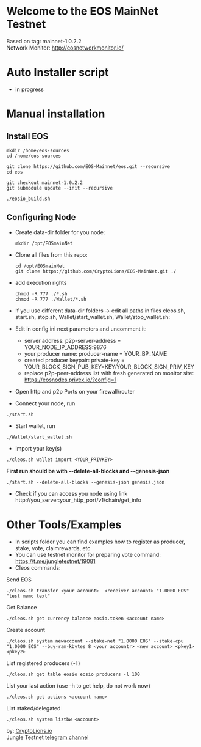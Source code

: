 # Welcome to the EOS MainNet Testnet

Based on tag: mainnet-1.0.2.2  
Network Monitor: http://eosnetworkmonitor.io/  

# Auto Installer script 
- in progress


<!--
# Updating sources to new version  

stop your nodeos before  
```
./stop.sh
cd ../eos-source  
rm CMakeLists.txt
git pull
git checkout master  
git submodule update --init --recursive    

sed -i.bak '16i set( CORE_SYMBOL_NAME "EOS" )' CMakeLists.txt   

```  
-->

# Manual installation

## Install EOS

```
mkdir /home/eos-sources  
cd /home/eos-sources  

git clone https://github.com/EOS-Mainnet/eos.git --recursive    
cd eos  

git checkout mainnet-1.0.2.2  
git submodule update --init --recursive   

./eosio_build.sh   
```  

## Configuring Node
- Create data-dir folder for you node:
  ```
  mkdir /opt/EOSmainNet 
  ```
- Clone all files from this repo:
  ```
  cd /opt/EOSmainNet
  git clone https://github.com/CryptoLions/EOS-MainNet.git ./ 
  ```   
- add execution rights  
  ```
  chmod -R 777 ./*.sh   
  chmod -R 777 ./Wallet/*.sh 
  ```  

- If you use different data-dir folders -> edit all paths in files cleos.sh, start.sh, stop.sh, Wallet/start_wallet.sh, Wallet/stop_wallet.sh:

- Edit in config.ini next parameters and uncomment it:  
  - server address: p2p-server-address = YOUR_NODE_IP_ADDRESS:9876  
  - your producer name: producer-name = YOUR_BP_NAME  
  - created producer keypair: private-key = YOUR_BLOCK_SIGN_PUB_KEY=KEY:YOUR_BLOCK_SIGN_PRIV_KEY 
  - replace p2p-peer-address list with fresh generated on monitor site: https://eosnodes.privex.io/?config=1
  
- Open http and p2p Ports on your firewall/router  
- Connect your node, run 
```
./start.sh  
```
- Start wallet, run 
```
./Wallet/start_wallet.sh  
```
- Import your key(s) 
```
./cleos.sh wallet import <YOUR_PRIVKEY>
```


**First run should be with --delete-all-blocks and --genesis-json**  
```
./start.sh --delete-all-blocks --genesis-json genesis.json
```  


- Check if you can access you node using link http://you_server:your_http_port/v1/chain/get_info 


# Other Tools/Examples
- In scripts folder you can find examples how to register as producer, stake, vote, claimrewards, etc
- You can use testnet monitor for preparing vote command: https://t.me/jungletestnet/19081
- Cleos commands:  

Send EOS
```
./cleos.sh transfer <your account>  <receiver account> "1.0000 EOS" "test memo text"
```
Get Balance  
```
./cleos.sh get currency balance eosio.token <account name>
```
Create account  
```
./cleos.sh system newaccount --stake-net "1.0000 EOS" --stake-cpu "1.0000 EOS" --buy-ram-kbytes 8 <your accountr> <new account> <pkey1> <pkey2>
```  
List registered producers (-l <limit>)  
```
./cleos.sh get table eosio eosio producers -l 100  
```
List your last action (use -h to get help, do not work now)  
```
./cleos.sh get actions <account name>
```
  
List staked/delegated  
```
./cleos.sh system listbw <account>   
```
  
by: <a target="_blank" href="http://CryptoLions.io">CryptoLions.io</a>  
Jungle Testnet <a target="_blank" href="https://t.me/jungletestnet">telegram channel</a>  



